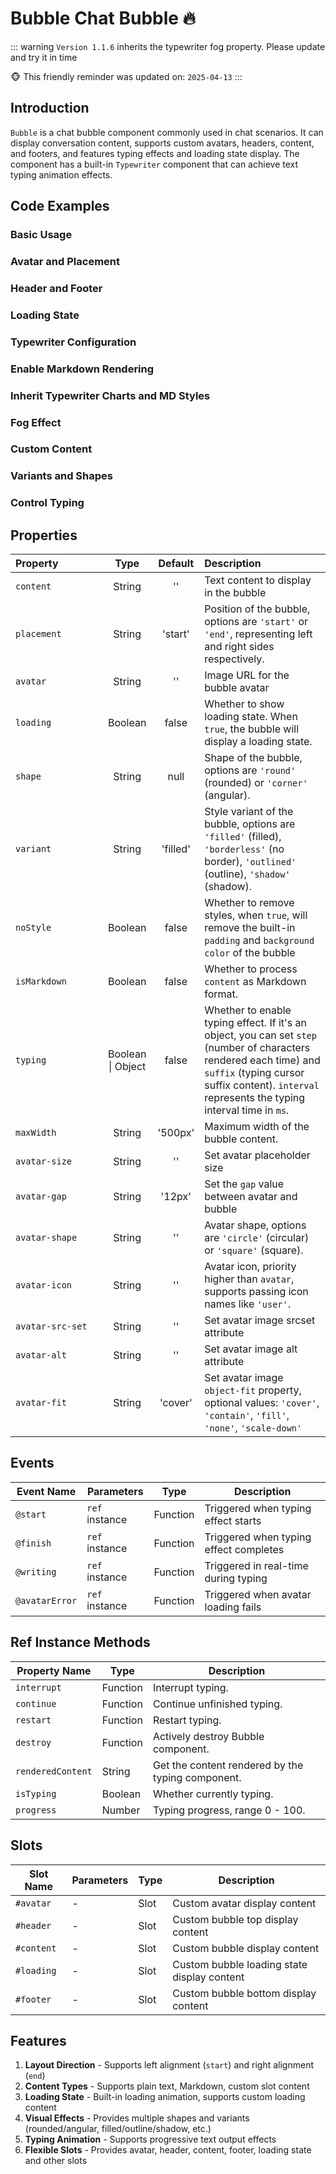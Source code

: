 # Bubble Chat Bubble 🔥

::: warning
`Version 1.1.6` inherits the typewriter fog property. Please update and try it in time

🐵 This friendly reminder was updated on: `2025-04-13`
:::

## Introduction

`Bubble` is a chat bubble component commonly used in chat scenarios. It can display conversation content, supports custom avatars, headers, content, and footers, and features typing effects and loading state display. The component has a built-in `Typewriter` component that can achieve text typing animation effects.

## Code Examples

### Basic Usage

<demo src="../../components/bubble/demos/content.vue"></demo>

### Avatar and Placement

<demo src="../../components/bubble/demos/avatar-and-placement.vue"></demo>

### Header and Footer

<demo src="../../components/bubble/demos/header-and-footer.vue"></demo>

### Loading State

<demo src="../../components/bubble/demos/loading.vue"></demo>

### Typewriter Configuration

<demo src="../../components/bubble/demos/typing.vue"></demo>

### Enable Markdown Rendering

<demo src="../../components/bubble/demos/is-markdown.vue"></demo>

### Inherit Typewriter Charts and MD Styles

<demo src="../../components/bubble/demos/cssAndMermaid.vue"></demo>

### Fog Effect

<demo src="../../components/bubble/demos/is-fog.vue"></demo>

### Custom Content

<demo src="../../components/bubble/demos/content-customize.vue"></demo>

### Variants and Shapes

<demo src="../../components/bubble/demos/variant-and-shape.vue"></demo>

### Control Typing

<demo src="../../components/bubble/demos/customized.vue"></demo>

## Properties

| <div style="width: 130px">Property</div> |       Type        | Default  | Description                                                                                                                                                                                                           |
| :--------------------------------------- | :---------------: | :------: | :-------------------------------------------------------------------------------------------------------------------------------------------------------------------------------------------------------------------- |
| `content`                                |      String       |    ''    | Text content to display in the bubble                                                                                                                                                                                 |
| `placement`                              |      String       | 'start'  | Position of the bubble, options are `'start'` or `'end'`, representing left and right sides respectively.                                                                                                             |
| `avatar`                                 |      String       |    ''    | Image URL for the bubble avatar                                                                                                                                                                                       |
| `loading`                                |      Boolean      |  false   | Whether to show loading state. When `true`, the bubble will display a loading state.                                                                                                                                  |
| `shape`                                  |      String       |   null   | Shape of the bubble, options are `'round'` (rounded) or `'corner'` (angular).                                                                                                                                         |
| `variant`                                |      String       | 'filled' | Style variant of the bubble, options are `'filled'` (filled), `'borderless'` (no border), `'outlined'` (outline), `'shadow'` (shadow).                                                                                |
| `noStyle`                                |      Boolean      |  false   | Whether to remove styles, when `true`, will remove the built-in `padding` and `background color` of the bubble                                                                                                        |
| `isMarkdown`                             |      Boolean      |  false   | Whether to process `content` as Markdown format.                                                                                                                                                                      |
| `typing`                                 | Boolean \| Object |  false   | Whether to enable typing effect. If it's an object, you can set `step` (number of characters rendered each time) and `suffix` (typing cursor suffix content). `interval` represents the typing interval time in `ms`. |
| `maxWidth`                               |      String       | '500px'  | Maximum width of the bubble content.                                                                                                                                                                                  |
| `avatar-size`                            |      String       |    ''    | Set avatar placeholder size                                                                                                                                                                                           |
| `avatar-gap`                             |      String       |  '12px'  | Set the `gap` value between avatar and bubble                                                                                                                                                                         |
| `avatar-shape`                           |      String       |    ''    | Avatar shape, options are `'circle'` (circular) or `'square'` (square).                                                                                                                                               |
| `avatar-icon`                            |      String       |    ''    | Avatar icon, priority higher than `avatar`, supports passing icon names like `'user'`.                                                                                                                                |
| `avatar-src-set`                         |      String       |    ''    | Set avatar image srcset attribute                                                                                                                                                                                     |
| `avatar-alt`                             |      String       |    ''    | Set avatar image alt attribute                                                                                                                                                                                        |
| `avatar-fit`                             |      String       | 'cover'  | Set avatar image `object-fit` property, optional values: `'cover'`, `'contain'`, `'fill'`, `'none'`, `'scale-down'`                                                                                                   |

## Events

| Event Name     | Parameters     | Type     | Description                            |
| -------------- | -------------- | -------- | -------------------------------------- |
| `@start`       | `ref` instance | Function | Triggered when typing effect starts    |
| `@finish`      | `ref` instance | Function | Triggered when typing effect completes |
| `@writing`     | `ref` instance | Function | Triggered in real-time during typing   |
| `@avatarError` | `ref` instance | Function | Triggered when avatar loading fails    |

## Ref Instance Methods

| Property Name     | Type     | Description                                       |
| ----------------- | -------- | ------------------------------------------------- |
| `interrupt`       | Function | Interrupt typing.                                 |
| `continue`        | Function | Continue unfinished typing.                       |
| `restart`         | Function | Restart typing.                                   |
| `destroy`         | Function | Actively destroy Bubble component.                |
| `renderedContent` | String   | Get the content rendered by the typing component. |
| `isTyping`        | Boolean  | Whether currently typing.                         |
| `progress`        | Number   | Typing progress, range 0 - 100.                   |

## Slots

| Slot Name  | Parameters | Type | Description                                 |
| ---------- | ---------- | ---- | ------------------------------------------- |
| `#avatar`  | -          | Slot | Custom avatar display content               |
| `#header`  | -          | Slot | Custom bubble top display content           |
| `#content` | -          | Slot | Custom bubble display content               |
| `#loading` | -          | Slot | Custom bubble loading state display content |
| `#footer`  | -          | Slot | Custom bubble bottom display content        |

## Features

1. **Layout Direction** - Supports left alignment (`start`) and right alignment (`end`)
2. **Content Types** - Supports plain text, Markdown, custom slot content
3. **Loading State** - Built-in loading animation, supports custom loading content
4. **Visual Effects** - Provides multiple shapes and variants (rounded/angular, filled/outline/shadow, etc.)
5. **Typing Animation** - Supports progressive text output effects
6. **Flexible Slots** - Provides avatar, header, content, footer, loading state and other slots
